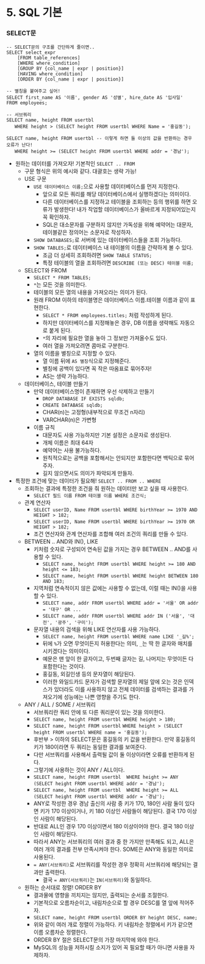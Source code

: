 # 5. SQL 기본

### SELECT문

```mysql
-- SELECT문의 구조를 간단하게 줄이면..
SELECT select_expr
	[FROM table_references]
	[WHERE where_condition]
	[GROUP BY {col_name | expr | position}]
	[HAVING where_condition]
	[ORDER BY {col_name | expr | position}]
	
-- 별칭을 붙여주고 싶어!
SELECT first_name AS '이름', gender AS '성별', hire_date AS '입사일'
FROM employees;

-- 서브쿼리
SELECT name, height FROM usertbl 
   WHERE height > (SELECT height FROM usertbl WHERE Name = '홍길동');

SELECT name, height FROM usertbl -- 이렇게 하면 둘 이상의 값을 반환하는 경우 오류가 난다!
   WHERE height >= (SELECT height FROM usertbl WHERE addr = '경남');
```



- 원하는 데이터를 가져오자! 기본적인 `SELECT .. FROM`
  - 구문 형식은 위의 예시와 같다. 대괄호는 생략 가능!
  - USE 구문
    - `USE 데이터베이스 이름;`으로 사용할 데이터베이스를 먼저 지정한다.
      - 앞으로 모든 쿼리를 해당 데이터베이스에서 실행하겠다는 의미이다.
      - 다른 데이터베이스를 지정하고 테이블을 조회하는 등의 행위를 하면 오류가 발생한다! 내가 작업할 데이터베이스가 올바르게 지정되어있는지 꼭 확인하자.
      - SQL은 대소문자를 구분하지 않지만 가독성을 위해 예약어는 대문자, 테이블같은 정의어는 소문자로 작성하자.
    - `SHOW DATABASES;`로 서버에 있는 데이터베이스들을 조회 가능하다.
    - `SHOW TABLES;`로 데이터베이스 내 테이블의 이름을 간략하게 볼 수 있다.
      - 조금 더 상세히 조회하려면 `SHOW TABLE STATUS;`
      - 특정 테이블의 열을 조회하려면 `DESCRIBE (또는 DESC) 테이블 이름;`
  - SELECT와 FROM
    - `SELECT * FROM TABLES;`
    - `*`는 모든 것을 의미한다. 
    - 테이블의 모든 열의 내용을 가져오라는 의미가 된다.
    - 원래 FROM 이하의 테이블명은 데이터베이스 이름.테이블 이름과 같이 표현한다.
      - `SELECT * FROM employees.titles;` 처럼 작성하게 된다.
      - 하지만 데이터베이스를 지정해놓은 경우, DB 이름을 생략해도 자동으로 붙게 된다.
      - `*`의 자리에 필요한 열을 놓아 그 정보만 가져올수도 있다.
      - 여러 열을 가져오려면 콤마로 구분한다.
    - 열의 이름을 별칭으로 지정할 수 있다.
      - 열 이름 뒤에 `AS 별칭`식으로 지정해준다.
      - 별칭에 공백이 있다면 꼭 작은 따옴표로 묶어주자!
      - AS는 생략 가능하다.
  - 데이터베이스, 테이블 만들기
    - 만약 데이터베이스명이 존재하면 우선 삭제하고 만들기
      - `DROP DATABASE IF EXISTS sqldb;`
      - `CREATE DATABASE sqldb;`
      - CHAR(n)는 고정형(내부적으로 무조건 n자리)
      - VARCHAR(n)은 가변형
    - 이름 규칙
      - 대문자도 사용 가능하지만 기본 설정은 소문자로 생성된다.
      - 개체 이름은 최대 64자
      - 예약어는 사용 불가능하다. 
      - 원칙적으로는 공백을 포함해서는 안되지만 포함한다면 백틱으로 묶어주자.
      - 길지 않으면서도 의미가 파악되게 만들자.
- 특정한 조건에 맞는 데이터가 필요해! `SELECT .. FROM .. WHERE`
  - 조회하는 결과에 특정한 조건을 줘 원하는 데이터만 보고 싶을 때 사용한다.
    - `SELECT 필드 이름 FROM 테이블 이름 WHERE 조건식;`
  - 관계 연산자
    - `SELECT userID, Name FROM usertbl WHERE birthYear >= 1970 AND HEIGHT > 182;`
    - `SELECT userID, Name FROM usertbl WHERE birthYear >= 1970 OR HEIGHT > 182;`
    - 조건 연산자와 관계 연산자를 조합해 여러 조건의 쿼리를 만들 수 있다.
  - BETWEEN .. AND와 IN(), LIKE
    - 키처럼 숫자로 구성되어 연속된 값을 가지는 경우 BETWEEN .. AND를 사용할 수 있다.
      - `SELECT name, height FROM usertbl WHERE height >= 180 AND height <= 183;`
      - `SELECT name, height FROM usertbl WHERE height BETWEEN 180 AND 183;`
    - 지역처럼 연속적이지 않은 값에는 사용할 수 없는데, 이럴 때는 IN()을 사용할 수 있다.
      - `SELECT name, addr FROM usertbl WHERE addr = '서울' OR addr = '대구' OR ... `
      - `SELECT name, addr FROM usertbl WHERE addr IN ('서울', '대전', '광주', '구미');`
    - 문자열 내용의 검색을 위해 LIKE 연산자를 사용 가능하다.
      - `SELECT name, height FROM usertbl WHERE name LIKE '_길%';`
      - 뒤에 `%`가 오면 무엇이든지 허용한다는 의미, `_`는 딱 한 글자와 매치를 시키겠다는 의미이다.
      - 예문은 맨 앞이 한 글자이고, 두번째 글자는 길, 나머지는 무엇이든 다 포함한다는 것이다.
      - 홍길동, 외길인생 등의 문자열이 해당된다.
      - 이러한 와일드카드 문자가 검색할 문자열의 제일 앞에 오는 것은 인덱스가 있더라도 이를 사용하지 않고 전체 데이터를 검색하는 결과를 가져오기에 성능에는 나쁜 영향을 주기도 한다.
  - ANY / ALL / SOME / 서브쿼리
    - 서브쿼리란 쿼리 안에 또 다른 쿼리문이 있는 것을 의미한다. 
    - `SELECT name, height FROM usertbl WHERE height > 180;`
    - `SELECT name, height FROM usertbl`
      `WHERE height > (SELECT height FROM usertbl WHERE name = '홍길동');`
    - 후반부 > 이하의 SELECT문은 홍길동의 키 값을 반환한다. 만약 홍길동의 키가 180이라면 두 쿼리는 동일한 결과를 보여준다.
    - 다만 서브쿼리를 사용해서 출력될 값이 둘 이상이라면 오류를 반환하게 된다.
    - 그렇기에 사용하는 것이 ANY / ALL이다.
    - `SELECT name, height FROM usertbl 
         WHERE height >= ANY (SELECT height FROM usertbl WHERE addr = '경남');`
    - `SELECT name, height FROM usertbl 
         WHERE height >= ALL (SELECT height FROM usertbl WHERE addr = '경남');`
    - ANY로 작성한 경우 경남 출신의 사람 중 키가 170, 180인 사람 둘이 있다면 키가 170 이상이거나, 키 180 이상인 사람들이 해당된다. 결국 170 이상인 사람이 해당된다.
    - 반대로 ALL인 경우 170 이상이면서 180 이상이어야 한다. 결국 180 이상인 사람이 해당된다.
    - 따라서 ANY는 서브쿼리의 여러 결과 중 한 가지만 만족해도 되고, ALL은 여러 개의 결과를 전부 만족시켜야 한다. SOME은 ANY와 동일한 의미로 사용된다.
    - `= ANY(서브쿼리)`로 서브쿼리를 작성한 경우 정확히 서브쿼리에 해당되는 결과만 출력한다.
      - 결국 `= ANY(서브쿼리)`는 `IN(서브쿼리)`와 동일하다.
  - 원하는 순서대로 정렬! ORDER BY
    - 결과물에 영향을 끼치지는 않지만, 출력되는 순서를 조절한다.
    - 기본적으로 오름차순이고, 내림차순으로 할 경우 DESC를 열 앞에 적어주자.
    - `SELECT name, height FROM usertbl ORDER BY height DESC, name;`
    - 위와 같이 여러 개로 정렬이 가능하다. 키 내림차순 정렬에서 키가 같으면 이름 오름차순 정렬한다.
    - ORDER BY 절은 SELECT문의 가장 마지막에 와야 한다.
    - MySQL의 성능을 저하시킬 소지가 있어 꼭 필요할 때가 아니면 사용을 자제하자.


